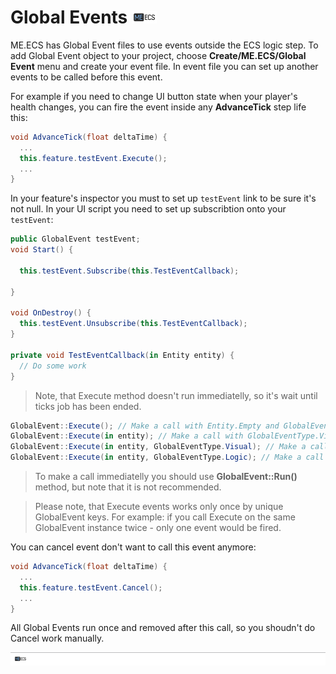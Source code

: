 # Global Events [![](Logo-Tiny.png)](/../../#glossary)
ME.ECS has Global Event files to use events outside the ECS logic step.
To add Global Event object to your project, choose **Create/ME.ECS/Global Event** menu and create your event file.
In event file you can set up another events to be called before this event.

For example if you need to change UI button state when your player's health changes, you can fire the event inside any **AdvanceTick** step life this:
```csharp
void AdvanceTick(float deltaTime) {
  ...
  this.feature.testEvent.Execute();
  ...
}
```

In your feature's inspector you must to set up `testEvent` link to be sure it's not null.
In your UI script you need to set up subscribtion onto your `testEvent`:
```csharp
public GlobalEvent testEvent;
void Start() {
  
  this.testEvent.Subscribe(this.TestEventCallback);
  
}

void OnDestroy() {
  this.testEvent.Unsubscribe(this.TestEventCallback);
}

private void TestEventCallback(in Entity entity) {
  // Do some work
}
```

> Note, that Execute method doesn't run immediatelly, so it's wait until ticks job has been ended.

```csharp
GlobalEvent::Execute(); // Make a call with Entity.Empty and GlobalEventType.Visual
GlobalEvent::Execute(in entity); // Make a call with GlobalEventType.Visual
GlobalEvent::Execute(in entity, GlobalEventType.Visual); // Make a call after all ticks work is done
GlobalEvent::Execute(in entity, GlobalEventType.Logic); // Make a call after current tick work is done
```

> To make a call immediatelly you should use **GlobalEvent::Run()** method, but note that it is not recommended.

> Please note, that Execute events works only once by unique GlobalEvent keys. For example: if you call Execute on the same GlobalEvent instance twice - only one event would be fired.

You can cancel event don't want to call this event anymore:
```csharp
void AdvanceTick(float deltaTime) {
  ...
  this.feature.testEvent.Cancel();
  ...
}
```
All Global Events run once and removed after this call, so you shoudn't do Cancel work manually.

[![](Footer.png)](/../../#glossary)

